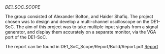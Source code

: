 *DE1_SOC_SCOPE*

The group consisted of Alexander Bolton, and Haider Shafiq. The project chosen
was to design and develop a multi-channel oscilloscope on the DE1-SoC. The aim of this
project was to take multiple input signals from a signal generator, and display them
accurately on a separate monitor, via the VGA port of the DE1-SoC.

The report can be found in DE1_SoC_Scope/Report/Build/Report.pdf
[Report](https://github.com/HectoSpark/DE1_SoC_SCOPE/blob/master/FPGA_MiniProject/Report/build/Report.pdf)
